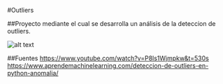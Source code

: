 #Outliers

##Proyecto mediante el cual se desarrolla un análisis  de la deteccion de outliers.

![alt text](https://datascienceplus.com/wp-content/uploads/2016/12/datasets.png)

##Fuentes
https://www.youtube.com/watch?v=P8ls1Wjmpkw&t=530s
https://www.aprendemachinelearning.com/deteccion-de-outliers-en-python-anomalia/
